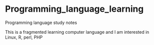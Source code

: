 # Programming_language_learning
Programming language study notes

This is a fragmented learning computer language and I am interested in Linux, R, perl, PHP
